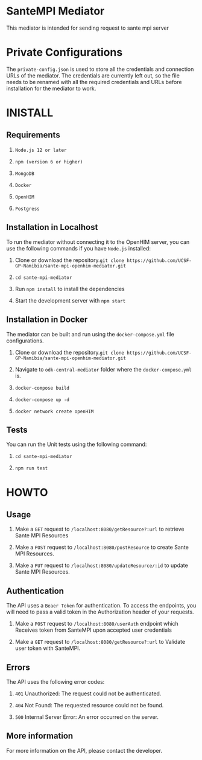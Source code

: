 
  

# SanteMPI Mediator

  

This mediator is intended for sending request to sante mpi server

  

  

# Private Configurations

  

The `private-config.json` is used to store all the credentials and connection URLs of the mediator. The credentials are currently left out, so the file needs to be renamed with all the required credentials and URLs before installation for the mediator to work.

  

  

# INISTALL

  

  

## Requirements

  

  

1.  `Node.js 12 or later`

  

2.  `npm (version 6 or higher)`

  

3.  `MongoDB`

  

4.  `Docker`

  

5.  `OpenHIM`

  

6.  `Postgress`

  

  

## Installation in Localhost

  

  

To run the mediator without connecting it to the OpenHIM server, you can use the following commands if you have `Node.js` installed:

  

  

1. Clone or download the repository.`git clone https://github.com/UCSF-GP-Namibia/sante-mpi-openhim-mediator.git`

  

  

2.  `cd sante-mpi-mediator`

  

  

3. Run `npm install` to install the dependencies

  

  

4. Start the development server with `npm start`

  

  

## Installation in Docker

  

  

The mediator can be built and run using the `docker-compose.yml` file configurations.

  

  

1. Clone or download the repository.`git clone https://github.com/UCSF-GP-Namibia/sante-mpi-openhim-mediator.git`

  

  

2. Navigate to `odk-central-mediator` folder where the `docker-compose.yml` is.

  

  

3.  `docker-compose build`

  

  

4.  `docker-compose up -d`

  

  

5.  `docker network create openHIM`

  

  

## Tests

  

  

You can run the Unit tests using the following command:

  

  

1.  `cd sante-mpi-mediator`

  

  

2.  `npm run test`

  

  

# HOWTO

  

  

## Usage

  

  

1. Make a `GET` request to `/localhost:8080/getResource?:url` to retrieve Sante MPI Resources

  

2. Make a `POST` request to `/localhost:8080/postResource` to create Sante MPI Resources.

  

3. Make a `PUT` request to `/localhost:8080/updateResource/:id` to update Sante MPI Resources.

  

  

## Authentication
The API uses a `Beaer Token` for authentication. To access the endpoints, you will need to pass a valid token in the Authorization header of your requests.
  

  

1. Make a `POST` request to `/localhost:8080/userAuth` endpoint which Receives token from SanteMPI upon accepted user credentials

  

2. Make a `GET` request to `/localhost:8080/getResource?:url` to Validate user token with SanteMPI.

  

## Errors

  

The API uses the following error codes:

  

  

1.  `401` Unauthorized: The request could not be authenticated.

  

2.  `404` Not Found: The requested resource could not be found.

  

3.  `500` Internal Server Error: An error occurred on the server.

  

  

## More information

  

For more information on the API, please contact the developer.